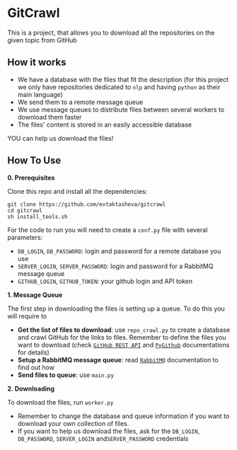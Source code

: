 # GitCrawl

This is a project, that allows you to download all the repositories on the given topic from GitHub

## How it works
- We have a database with the files that fit the description (for this project we only have repositories dedicated to `nlp` and having `python` as their main language)
- We send them to a remote message queue
- We use message queues to distribute files between several workers to download them faster
- The files' content is stored in an easily accessible database

YOU can help us download the files!

## How To Use
**0. Prerequisites**

Clone this repo and install all the dependencies:
```
git clone https://github.com/evtaktasheva/gitcrawl
cd gitcrawl
sh install_tools.sh 
```

For the code to run you will need to create a `conf.py` file with several parameters:
- `DB_LOGIN`, `DB_PASSWORD`: login and password for a remote database you use
- `SERVER_LOGIN`, `SERVER_PASSWORD`: login and password for a RabbitMQ message queue
- `GITHUB_LOGIN`, `GITHUB_TOKEN`: your github login and API token

**1. Message Queue**

The first step in downloading the files is setting up a queue. To do this you will require to
- **Get the list of files to download**: use `repo_crawl.py` to create a database and crawl GitHub for the links to files. Remember to define the files you want to download (check [`GitHub REST API`](https://docs.github.com/en/rest) and [`PyGithub`](https://github.com/PyGithub/PyGithub) documentations for details)
- **Setup a RabbitMQ message queue**: read [`RabbitMQ`](https://www.rabbitmq.com/documentation.html) documentation to find out how
- **Send files to queue**: use `main.py` 

**2. Downloading**

To download the files, run `worker.py`

- Remember to change the database and queue information if you want to download your own collection of files.
- If you want to help us download the files, ask for the `DB_LOGIN`, `DB_PASSWORD`, `SERVER_LOGIN` and`SERVER_PASSWORD` credentials
